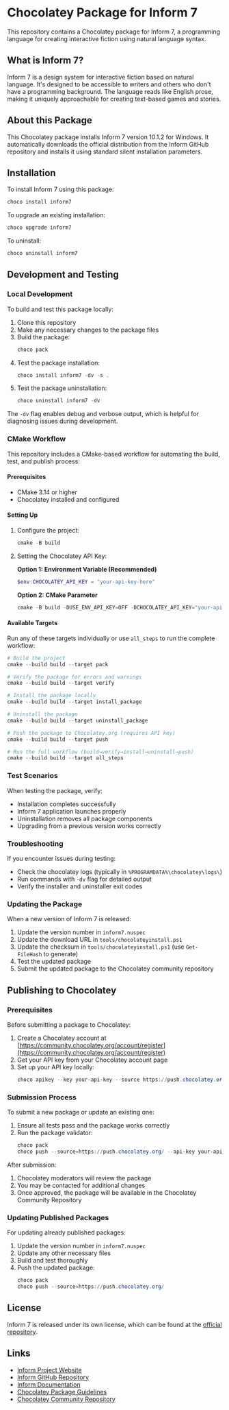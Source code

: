 # Chocolatey Package for Inform 7

This repository contains a Chocolatey package for Inform 7, a programming language for creating interactive fiction using natural language syntax.

## What is Inform 7?

Inform 7 is a design system for interactive fiction based on natural language. It's designed to be accessible to writers and others who don't have a programming background. The language reads like English prose, making it uniquely approachable for creating text-based games and stories.

## About this Package

This Chocolatey package installs Inform 7 version 10.1.2 for Windows. It automatically downloads the official distribution from the Inform GitHub repository and installs it using standard silent installation parameters.

## Installation

To install Inform 7 using this package:

```powershell
choco install inform7
```

To upgrade an existing installation:

```powershell
choco upgrade inform7
```

To uninstall:

```powershell
choco uninstall inform7
```

## Development and Testing

### Local Development

To build and test this package locally:

1. Clone this repository
2. Make any necessary changes to the package files
3. Build the package:
   ```powershell
   choco pack
   ```
4. Test the package installation:
   ```powershell
   choco install inform7 -dv -s .
   ```
5. Test the package uninstallation:
   ```powershell
   choco uninstall inform7 -dv
   ```

The `-dv` flag enables debug and verbose output, which is helpful for diagnosing issues during development.

### CMake Workflow

This repository includes a CMake-based workflow for automating the build, test, and publish process:

#### Prerequisites

- CMake 3.14 or higher
- Chocolatey installed and configured

#### Setting Up

1. Configure the project:
   ```powershell
   cmake -B build
   ```

2. Setting the Chocolatey API Key:

   **Option 1: Environment Variable (Recommended)**
   ```powershell
   $env:CHOCOLATEY_API_KEY = "your-api-key-here"
   ```

   **Option 2: CMake Parameter**
   ```powershell
   cmake -B build -DUSE_ENV_API_KEY=OFF -DCHOCOLATEY_API_KEY="your-api-key-here"
   ```

#### Available Targets

Run any of these targets individually or use `all_steps` to run the complete workflow:

```powershell
# Build the project
cmake --build build --target pack

# Verify the package for errors and warnings
cmake --build build --target verify

# Install the package locally
cmake --build build --target install_package

# Uninstall the package
cmake --build build --target uninstall_package

# Push the package to Chocolatey.org (requires API key)
cmake --build build --target push

# Run the full workflow (build→verify→install→uninstall→push)
cmake --build build --target all_steps
```

### Test Scenarios

When testing the package, verify:

- Installation completes successfully
- Inform 7 application launches properly
- Uninstallation removes all package components
- Upgrading from a previous version works correctly

### Troubleshooting

If you encounter issues during testing:
- Check the chocolatey logs (typically in `%PROGRAMDATA%\chocolatey\logs\`)
- Run commands with `-dv` flag for detailed output
- Verify the installer and uninstaller exit codes

### Updating the Package

When a new version of Inform 7 is released:

1. Update the version number in `inform7.nuspec`
2. Update the download URL in `tools/chocolateyinstall.ps1`
3. Update the checksum in `tools/chocolateyinstall.ps1` (use `Get-FileHash` to generate)
4. Test the updated package
5. Submit the updated package to the Chocolatey community repository

## Publishing to Chocolatey

### Prerequisites

Before submitting a package to Chocolatey:

1. Create a Chocolatey account at [https://community.chocolatey.org/account/register](https://community.chocolatey.org/account/register)
2. Get your API key from your Chocolatey account page
3. Set up your API key locally:
   ```powershell
   choco apikey --key your-api-key --source https://push.chocolatey.org/
   ```

### Submission Process

To submit a new package or update an existing one:

1. Ensure all tests pass and the package works correctly
2. Run the package validator:
   ```powershell
   choco pack
   choco push --source=https://push.chocolatey.org/ --api-key your-api-key
   ```

After submission:
1. Chocolatey moderators will review the package
2. You may be contacted for additional changes 
3. Once approved, the package will be available in the Chocolatey Community Repository

### Updating Published Packages

For updating already published packages:

1. Update the version number in `inform7.nuspec`
2. Update any other necessary files
3. Build and test thoroughly
4. Push the updated package:
   ```powershell
   choco pack
   choco push --source=https://push.chocolatey.org/
   ```

## License

Inform 7 is released under its own license, which can be found at the [official repository](https://github.com/ganelson/inform/blob/master/LICENSE).

## Links

- [Inform Project Website](https://ganelson.github.io/inform-website/)
- [Inform GitHub Repository](https://github.com/ganelson/inform)
- [Inform Documentation](https://ganelson.github.io/inform-website/doc/)
- [Chocolatey Package Guidelines](https://docs.chocolatey.org/en-us/create/create-packages)
- [Chocolatey Community Repository](https://community.chocolatey.org/packages) 